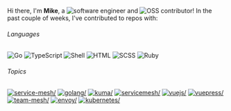 Hi there, I'm **Mike**, a ![software engineer](https://img.shields.io/static/v1?style=flat-square&label=&message=software%20engineer&color=navy) and ![OSS contributor](https://img.shields.io/static/v1?style=flat-square&label=&message=OSS%20contributor&color=navy)! In the past couple of weeks, I've contributed to repos with:

###### Languages

![Go](https://img.shields.io/static/v1?logo=Go&logoColor=%23fff&style=flat-square&label=&message=Go&color=%2300ADD8) ![TypeScript](https://img.shields.io/static/v1?logo=TypeScript&logoColor=%23fff&style=flat-square&label=&message=TypeScript&color=%233178c6) ![Shell](https://img.shields.io/static/v1?logo=gnu%20bash&logoColor=%23333&style=flat-square&label=&message=Shell&color=%2389e051) ![HTML](https://img.shields.io/static/v1?logo=HTML&logoColor=%23fff&style=flat-square&label=&message=HTML&color=%23e34c26) ![SCSS](https://img.shields.io/static/v1?logo=SCSS&logoColor=%23fff&style=flat-square&label=&message=SCSS&color=%23c6538c) ![Ruby](https://img.shields.io/static/v1?logo=Ruby&logoColor=%23fff&style=flat-square&label=&message=Ruby&color=%23701516)

###### Topics

<a href="https://github.com/topics/service-mesh"><img src="https://img.shields.io/static/v1?style=flat-square&label=&message=service-mesh&color=blue" alt=service-mesh/></a> <a href="https://github.com/topics/golang"><img src="https://img.shields.io/static/v1?style=flat-square&label=&message=golang&color=blue" alt=golang/></a> <a href="https://github.com/topics/kuma"><img src="https://img.shields.io/static/v1?style=flat-square&label=&message=kuma&color=blue" alt=kuma/></a> <a href="https://github.com/topics/servicemesh"><img src="https://img.shields.io/static/v1?style=flat-square&label=&message=servicemesh&color=blue" alt=servicemesh/></a> <a href="https://github.com/topics/vuejs"><img src="https://img.shields.io/static/v1?style=flat-square&label=&message=vuejs&color=blue" alt=vuejs/></a> <a href="https://github.com/topics/vuepress"><img src="https://img.shields.io/static/v1?style=flat-square&label=&message=vuepress&color=blue" alt=vuepress/></a> <a href="https://github.com/topics/team-mesh"><img src="https://img.shields.io/static/v1?style=flat-square&label=&message=team-mesh&color=blue" alt=team-mesh/></a> <a href="https://github.com/topics/envoy"><img src="https://img.shields.io/static/v1?style=flat-square&label=&message=envoy&color=blue" alt=envoy/></a> <a href="https://github.com/topics/kubernetes"><img src="https://img.shields.io/static/v1?style=flat-square&label=&message=kubernetes&color=blue" alt=kubernetes/></a>
